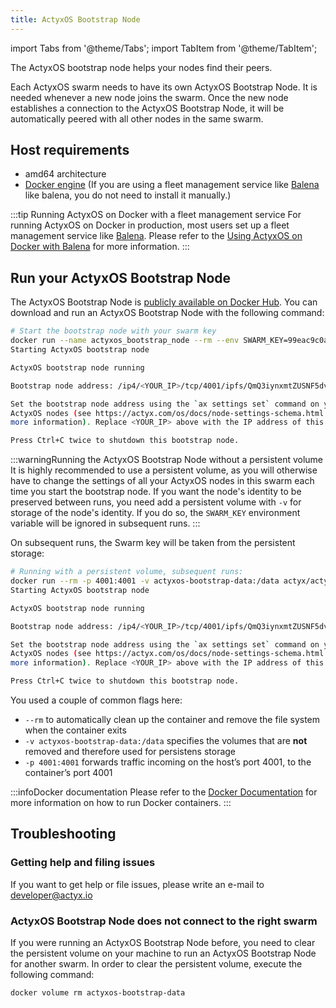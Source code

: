 ```yaml
---
title: ActyxOS Bootstrap Node
---
```


import Tabs from '@theme/Tabs';
import TabItem from '@theme/TabItem';

The ActyxOS bootstrap node helps your nodes find their peers.

Each ActyxOS swarm needs to have its own ActyxOS Bootstrap Node. It is needed whenever a new node joins the swarm. Once the new node establishes a connection to the ActyxOS Bootstrap Node, it will be automatically peered with all other nodes in the same swarm.

## Host requirements

- amd64 architecture
- [Docker engine](https://docs.docker.com/install/) (If you are using a fleet management service like [Balena](https://balena.io/) like balena, you do not need to install it manually.)

:::tip Running ActyxOS on Docker with a fleet management service
For running ActyxOS on Docker in production, most users set up a fleet management service like [Balena](https://balena.io/). Please refer to the [Using ActyxOS on Docker with Balena](/docs/os/advanced-guides/using-balena) for more information.
:::

## Run your ActyxOS Bootstrap Node

The ActyxOS Bootstrap Node is [publicly available on Docker Hub](https://hub.docker.com/repository/docker/actyx/actyxos-bootstrap-node). You can download and run an ActyxOS Bootstrap Node with the following command:

```bash
# Start the bootstrap node with your swarm key
docker run --name actyxos_bootstrap_node --rm --env SWARM_KEY=99eac9c0acbbedf9cfdfcbebfa0bdea99d0bde9edf0 -p 4001:4001 -v actyxos-bootstrap-data:/data actyx/actyxos-bootstrap-node
Starting ActyxOS bootstrap node

ActyxOS bootstrap node running

Bootstrap node address: /ip4/<YOUR_IP>/tcp/4001/ipfs/QmQ3iynxmtZUSNF5dvzQQEYhqnB4sqySRej3A2FgiAMBMH

Set the bootstrap node address using the `ax settings set` command on your
ActyxOS nodes (see https://actyx.com/os/docs/node-settings-schema.html for
more information). Replace <YOUR_IP> above with the IP address of this host.

Press Ctrl+C twice to shutdown this bootstrap node.
```

:::warningRunning the ActyxOS Bootstrap Node without a persistent volume
It is highly recommended to use a persistent volume, as you will otherwise have to change the settings of all your ActyxOS nodes in this swarm each time you start the bootstrap node. If you want the node's identity to be preserved between runs, you need add a persistent volume with `-v` for storage of the node's identity. If you do so, the `SWARM_KEY` environment variable will be ignored in subsequent runs.
:::

On subsequent runs, the Swarm key will be taken from the persistent storage:

```bash
# Running with a persistent volume, subsequent runs:
docker run --rm -p 4001:4001 -v actyxos-bootstrap-data:/data actyx/actyxos-bootstrap-node
Starting ActyxOS bootstrap node

ActyxOS bootstrap node running

Bootstrap node address: /ip4/<YOUR_IP>/tcp/4001/ipfs/QmQ3iynxmtZUSNF5dvzQQEYhqnB4sqySRej3A2FgiAMBMH

Set the bootstrap node address using the `ax settings set` command on your
ActyxOS nodes (see https://actyx.com/os/docs/node-settings-schema.html for
more information). Replace <YOUR_IP> above with the IP address of this host.

Press Ctrl+C twice to shutdown this bootstrap node.
```

You used a couple of common flags here:

- `--rm` to automatically clean up the container and remove the file system when the container exits
- `-v actyxos-bootstrap-data:/data` specifies the volumes that are **not** removed and therefore used for persistens storage
- `-p 4001:4001` forwards traffic incoming on the host’s port 4001, to the container’s port 4001

:::infoDocker documentation
Please refer to the [Docker Documentation](https://docs.docker.com/) for more information on how to run Docker containers.
:::

## Troubleshooting

### Getting help and filing issues

If you want to get help or file issues, please write an e-mail to developer@actyx.io

### ActyxOS Bootstrap Node does not connect to the right swarm

If you were running an ActyxOS Bootstrap Node before, you need to clear the persistent volume on your machine to run an ActyxOS Bootstrap Node for another swarm. In order to clear the persistent volume, execute the following command:

```bash
docker volume rm actyxos-bootstrap-data
````
